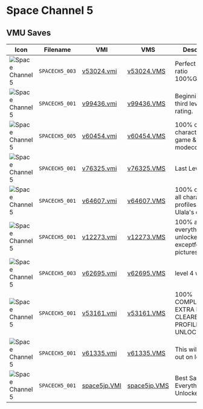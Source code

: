 # Space Channel 5

## VMU Saves

| Icon | Filename | VMI | VMS | Description |
|------|----------|-----|-----|-------------|
| ![Space Channel 5](../icons/SPACECH5_003.GIF) | `SPACECH5_003` | [v53024.vmi](v53024.vmi) | [v53024.VMS](v53024.VMS) | Perfect saveView ratio 100%GREAT!!!!!! 
| ![Space Channel 5](../icons/SPACECH5_001.GIF) | `SPACECH5_001` | [v99436.vmi](v99436.vmi) | [v99436.VMS](v99436.VMS) | Beginning of the third level.Good rating. 
| ![Space Channel 5](../icons/SPACECH5_005.GIF) | `SPACECH5_005` | [v60454.vmi](v60454.vmi) | [v60454.VMS](v60454.VMS) | 100% complete character profile, game & extra modecompleted. 
| ![Space Channel 5](../icons/SPACECH5_001.GIF) | `SPACECH5_001` | [v76325.vmi](v76325.vmi) | [v76325.VMS](v76325.VMS) | Last Level  
| ![Space Channel 5](../icons/SPACECH5_001.GIF) | `SPACECH5_001` | [v64607.vmi](v64607.vmi) | [v64607.VMS](v64607.VMS) | 100% complete, all characters profilesand Ulala's on "FIRE".  
| ![Space Channel 5](../icons/SPACECH5_001.GIF) | `SPACECH5_001` | [v12273.vmi](v12273.vmi) | [v12273.VMS](v12273.VMS) | 100% and everything unlocked exceptfor six pictures.ENJOY!!! 
| ![Space Channel 5](../icons/SPACECH5_003.GIF) | `SPACECH5_003` | [v62695.vmi](v62695.vmi) | [v62695.VMS](v62695.VMS) | level 4 with 86% 
| ![Space Channel 5](../icons/SPACECH5_001.GIF) | `SPACECH5_001` | [v53161.vmi](v53161.vmi) | [v53161.VMS](v53161.VMS) | 100% COMPLETED & EXTRA MODE CLEARED AND PROFILE UNLOCKED 
| ![Space Channel 5](../icons/SPACECH5_001.GIF) | `SPACECH5_001` | [v61335.vmi](v61335.vmi) | [v61335.VMS](v61335.VMS) | This will start you out on level 3. 
| ![Space Channel 5](../icons/SPACECH5_001.GIF) | `SPACECH5_001` | [space5jp.VMI](space5jp.VMI) | [space5jp.VMS](space5jp.VMS) | Best Save! Everything Unlocked
